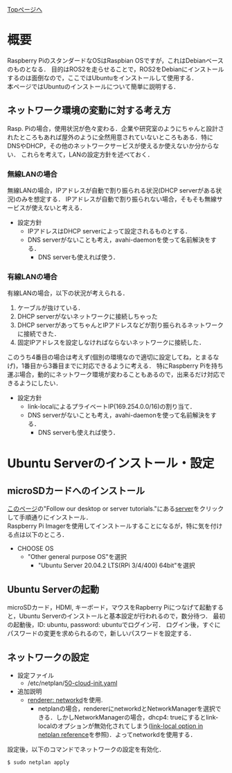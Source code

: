 [Topページへ](README_JP.md)

# 概要

Raspberry PiのスタンダードなOSはRaspbian OSですが，これはDebianベースのものとなる．
目的はROS2を走らせることで，ROS2をDebianにインストールするのは面倒なので，ここではUbuntuをインストールして使用する．<br>
本ページではUbuntuのインストールについて簡単に説明する．

## ネットワーク環境の変動に対する考え方
Rasp. Piの場合，使用状況が色々変わる．企業や研究室のようにちゃんと設計されたところもあれば屋外のように全然用意されていないところもある．特にDNSやDHCP，その他のネットワークサービスが使えるか使えないか分からない．
これらを考えて，LANの設定方針を述べておく．

### 無線LANの場合
無線LANの場合，IPアドレスが自動で割り振られる状況(DHCP serverがある状況)のみを想定する．
IPアドレスが自動で割り振られない場合，そもそも無線サービスが使えないと考える．

* 設定方針
  * IPアドレスはDHCP serverによって設定されるものとする．
  * DNS serverがないことも考え，avahi-daemonを使って名前解決をする．
    * DNS serverも使えれば使う．

### 有線LANの場合
有線LANの場合，以下の状況が考えられる．

1. ケーブルが抜けている．
1. DHCP serverがないネットワークに接続しちゃった
1. DHCP serverがあってちゃんとIPアドレスなどが割り振られるネットワークに接続できた．
1. 固定IPアドレスを設定しなければならないネットワークに接続した．

このうち4番目の場合は考えず(個別の環境なので適切に設定してね，とまるなげ)，1番目から3番目までに対応できるように考える．
特にRaspberry Piを持ち運ぶ場合，動的にネットワーク環境が変わることもあるので，出来るだけ対応できるようにしたい．

* 設定方針
  * link-localによるプライベートIP(169.254.0.0/16)の割り当て．
  * DNS serverがないことも考え，avahi-daemonを使って名前解決をする．
    * DNS serverも使えれば使う．

# Ubuntu Serverのインストール・設定
## microSDカードへのインストール
[このページ](https://ubuntu.com/download/raspberry-pi)の"Follow our desktop or server tutorials."にある[server](https://ubuntu.com/tutorials/how-to-install-ubuntu-on-your-raspberry-pi#1-overview)をクリックして手順通りにインストール．<br>
Raspberry Pi Imagerを使用してインストールすることになるが，特に気を付ける点は以下のところ．

* CHOOSE OS
  * "Other general purpose OS"を選択
    * "Ubuntu Server 20.04.2 LTS(RPi 3/4/400) 64bit"を選択

## Ubuntu Serverの起動
microSDカード，HDMI, キーボード，マウスをRapberry Piにつなげて起動すると，Ubuntu Serverのインストールと基本設定が行われるので，数分待つ．
最初の起動後，ID: ubuntu, password: ubuntuでログイン可．
ログイン後，すぐにパスワードの変更を求められるので，新しいパスワードを設定する．

## ネットワークの設定

* 設定ファイル
  * /etc/netplan/[50-cloud-init.yaml](../yaml/50-cloud-init.yaml)
* 追加説明
  * [renderer: networkd](../yaml/50-cloud-init.yaml#L3)を使用.
    * netplanの場合，rendererにnetworkdとNetworkManagerを選択できる．しかしNetworkManagerの場合，dhcp4: trueにするとlink-localのオプションが無効化されてしまう([link-local option in netplan reference](https://netplan.io/reference/#common-properties-for-all-device-types)を参照)．よってnetworkdを使用する．

設定後，以下のコマンドでネットワークの設定を有効化．

```shell
$ sudo netplan apply
```
